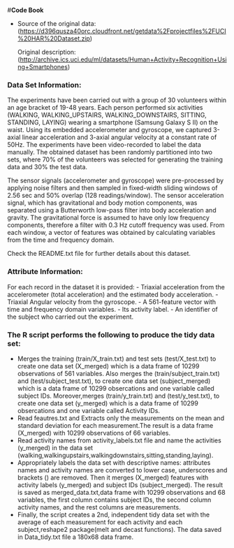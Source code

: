 
#**Code Book**


* Source of the original data: (https://d396qusza40orc.cloudfront.net/getdata%2Fprojectfiles%2FUCI%20HAR%20Dataset.zip)

  Original description: (http://archive.ics.uci.edu/ml/datasets/Human+Activity+Recognition+Using+Smartphones)



### Data Set Information:

  The experiments have been carried out with a group of 30 volunteers within an age bracket of 19-48 years. Each person performed six activities (WALKING, WALKING_UPSTAIRS, WALKING_DOWNSTAIRS, SITTING, STANDING, LAYING) wearing a smartphone (Samsung Galaxy S II) on the waist. Using its embedded accelerometer and gyroscope, we captured 3-axial linear acceleration and 3-axial angular velocity at a constant rate of 50Hz. The experiments have been video-recorded to label the data manually. The obtained dataset has been randomly partitioned into two sets, where 70% of the volunteers was selected for generating the training data and 30% the test data. 

  The sensor signals (accelerometer and gyroscope) were pre-processed by applying noise filters and then sampled in fixed-width sliding windows of 2.56 sec and 50% overlap (128 readings/window). The sensor acceleration signal, which has gravitational and body motion components, was separated using a Butterworth low-pass filter into body acceleration and gravity. The gravitational force is assumed to have only low frequency components, therefore a filter with 0.3 Hz cutoff frequency was used. From each window, a vector of features was obtained by calculating variables from the time and frequency domain. 

  Check the README.txt file for further details about this dataset.


### Attribute Information:

  For each record in the dataset it is provided: 
    - Triaxial acceleration from the accelerometer (total acceleration) and the estimated body acceleration. 
    - Triaxial Angular velocity from the gyroscope. 
    - A 561-feature vector with time and frequency domain variables. 
    - Its activity label. 
    - An identifier of the subject who carried out the experiment.
### The R script performs the following to produce the tidy data set:

   * Merges the training (train/X_train.txt) and test sets (test/X_test.txt) to create one data set (X_merged) which is a data frame of 10299 observations of 561 variables.
     Also merges the (train/subject_train.txt) and (test/subject_test.txt), to create one data set (subject_merged) which is a data frame of 10299 obsercations and one variable called subject IDs.
     Moreover,merges (train/y_train.txt) and (test/y_test.txt), to create one data set (y_merged) which is a data frame of 10299 obsercations and one variable called Activity IDs.
   * Read feautres.txt and Extracts only the measurements on the mean and standard deviation for each measurement.The result is a data frame (X_merged) with 10299 observations of 66 variables.
   * Read activity names from activity_labels.txt file and name the activities (y_merged) in the data set (walking,walkingupstairs,walkingdownstairs,sitting,standing,laying).
   * Appropriately labels the data set with descriptive names: attributes names and activity names are converted to lower case, underscores and brackets () are removed. 
     Then it merges (X_merged) features with activity labels (y_merged) and subject IDs (subject_merged). The result is saved as merged_data.txt,data frame with 10299 observations and 68 variables,
     the first column contains subject IDs, the second column activity names, and the rest columns are measurements.
   * Finally, the script creates a 2nd, independent tidy data set with the average of each measurement for each activity and each subject,reshape2 package(melt and decast functions).
     The data saved in Data_tidy.txt file a 180x68 data frame.